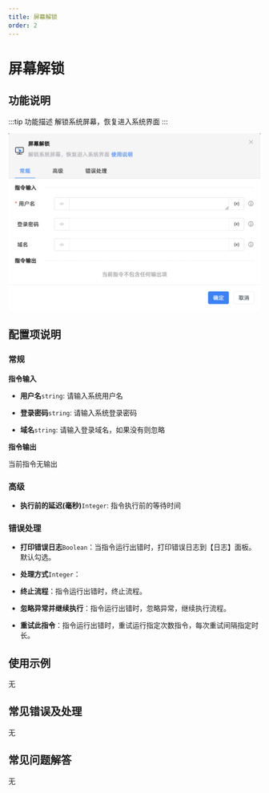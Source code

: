 ```yaml
---
title: 屏幕解锁
order: 2
---
```


# 屏幕解锁

## 功能说明

:::tip 功能描述
解锁系统屏幕，恢复进入系统界面
:::

![屏幕解锁](../../../assets/屏幕解锁_command.png)

## 配置项说明

### 常规

**指令输入**

- **用户名**`string`: 请输入系统用户名

- **登录密码**`string`: 请输入系统登录密码

- **域名**`string`: 请输入登录域名，如果没有则忽略


**指令输出**

当前指令无输出

### 高级

- **执行前的延迟(毫秒)**`Integer`: 指令执行前的等待时间

### 错误处理

- **打印错误日志**`Boolean`：当指令运行出错时，打印错误日志到【日志】面板。默认勾选。

- **处理方式**`Integer`：

 - **终止流程**：指令运行出错时，终止流程。

 - **忽略异常并继续执行**：指令运行出错时，忽略异常，继续执行流程。

 - **重试此指令**：指令运行出错时，重试运行指定次数指令，每次重试间隔指定时长。

## 使用示例
无

## 常见错误及处理

无

## 常见问题解答

无

